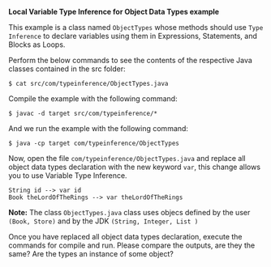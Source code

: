 **Local Variable Type Inference for Object Data Types example**

This example is a class named `ObjectTypes` whose methods should use 
`Type Inference` to declare variables using them in Expressions, Statements, and Blocks as Loops.

Perform the below commands to see the contents of the respective Java classes contained in the src folder:

    $ cat src/com/typeinference/ObjectTypes.java

Compile the example with the following command:

    $ javac -d target src/com/typeinference/*

And we run the example with the following command:

    $ java -cp target com/typeinference/ObjectTypes
    
Now, open the file `com/typeinference/ObjectTypes.java` and replace all object data types declaration with
the new keyword `var`, this change allows you to use Variable Type Inference.

    String id --> var id
    Book theLordOfTheRings --> var theLordOfTheRings

**Note:** The class `ObjectTypes.java` class uses objecs defined by the user `(Book, Store)` and by the JDK `(String, Integer, List )`  

Once you have replaced all object data types declaration, execute the commands for compile and run. Please compare the outputs, are they the same? 
Are the types an instance of some object?
